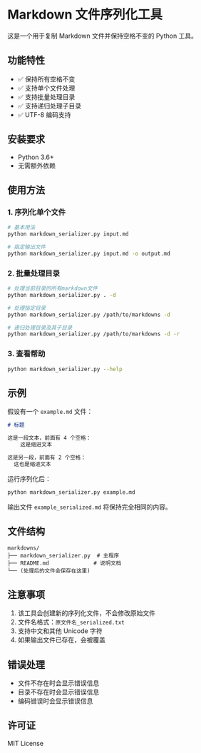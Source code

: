 # Markdown 文件序列化工具

这是一个用于复制 Markdown 文件并保持空格不变的 Python 工具。

## 功能特性

- ✅ 保持所有空格不变
- ✅ 支持单个文件处理
- ✅ 支持批量处理目录
- ✅ 支持递归处理子目录
- ✅ UTF-8 编码支持

## 安装要求

- Python 3.6+
- 无需额外依赖

## 使用方法

### 1. 序列化单个文件

```bash
# 基本用法
python markdown_serializer.py input.md

# 指定输出文件
python markdown_serializer.py input.md -o output.md
```

### 2. 批量处理目录

```bash
# 处理当前目录的所有markdown文件
python markdown_serializer.py . -d

# 处理指定目录
python markdown_serializer.py /path/to/markdowns -d

# 递归处理目录及其子目录
python markdown_serializer.py /path/to/markdowns -d -r
```

### 3. 查看帮助

```bash
python markdown_serializer.py --help
```

## 示例

假设有一个 `example.md` 文件：

```markdown
# 标题

这是一段文本，前面有 4 个空格：
    这是缩进文本

这是另一段，前面有 2 个空格：
  这也是缩进文本
```

运行序列化后：

```bash
python markdown_serializer.py example.md
```

输出文件 `example_serialized.md` 将保持完全相同的内容。

## 文件结构

```
markdowns/
├── markdown_serializer.py  # 主程序
├── README.md              # 说明文档
└── (处理后的文件会保存在这里)
```

## 注意事项

1. 该工具会创建新的序列化文件，不会修改原始文件
2. 文件名格式：`原文件名_serialized.txt`
3. 支持中文和其他 Unicode 字符
4. 如果输出文件已存在，会被覆盖

## 错误处理

- 文件不存在时会显示错误信息
- 目录不存在时会显示错误信息
- 编码错误时会显示错误信息

## 许可证

MIT License
